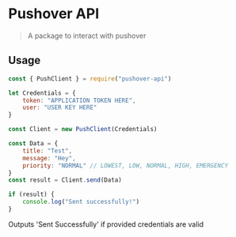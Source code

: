 # Pushover API
> A package to interact with pushover

## Usage

```js
const { PushClient } = require("pushover-api")

let Credentials = {
    token: "APPLICATION TOKEN HERE",
    user: "USER KEY HERE"
}

const Client = new PushClient(Credentials)

const Data = {
    title: "Test",
    message: "Hey",
    priority: "NORMAL" // LOWEST, LOW, NORMAL, HIGH, EMERGENCY
}
const result = Client.send(Data)

if (result) {
    console.log("Sent successfully!")
}
```

Outputs 'Sent Successfully' if provided credentials are valid